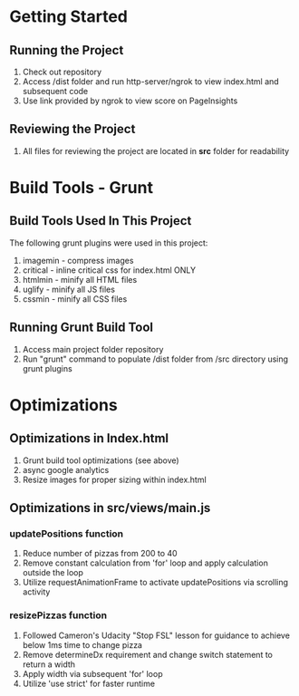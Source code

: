 # Getting Started

## Running the Project
1. Check out repository
2. Access /dist folder and run http-server/ngrok to view index.html and subsequent code
3. Use link provided by ngrok to view score on PageInsights

## Reviewing the Project
1. All files for reviewing the project are located in **src** folder for readability

# Build Tools - Grunt

## Build Tools Used In This Project
The following grunt plugins were used in this project:

1. imagemin - compress images
2. critical - inline critical css for index.html ONLY
3. htmlmin - minify all HTML files
4. uglify - minify all JS files
5. cssmin - minify all CSS files

## Running Grunt Build Tool
1. Access main project folder repository
2. Run "grunt" command to populate /dist folder from /src directory using grunt plugins

# Optimizations

## Optimizations in Index.html
1. Grunt build tool optimizations (see above)
2. async google analytics
3. Resize images for proper sizing within index.html

## Optimizations in src/views/main.js

### updatePositions function
1. Reduce number of pizzas from 200 to 40
2. Remove constant calculation from 'for' loop and apply calculation outside the loop
3. Utilize requestAnimationFrame to activate updatePositions via scrolling activity

### resizePizzas function

1. Followed Cameron's Udacity "Stop FSL" lesson for guidance to achieve below 1ms time to change pizza
2. Remove determineDx requirement and change switch statement to return a width
3. Apply width via subsequent 'for' loop
4. Utilize 'use strict' for faster runtime
